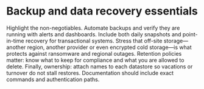 # Backup and data recovery essentials

Highlight the non-negotiables. Automate backups and verify they are running with alerts and dashboards. Include both daily snapshots and point-in-time recovery for transactional systems. Stress that off-site storage—another region, another provider or even encrypted cold storage—is what protects against ransomware and regional outages. Retention policies matter: know what to keep for compliance and what you are allowed to delete. Finally, ownership: attach names to each datastore so vacations or turnover do not stall restores. Documentation should include exact commands and authentication paths.
